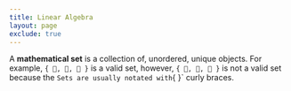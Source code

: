 ```yaml
---
title: Linear Algebra
layout: page
exclude: true
---
```


A **mathematical set** is a collection of, unordered, unique objects. For example, `{ 🍋, 🍊, 🍈 }` is a valid set, however, `{ 🍋, 🍊, 🍊 }` is not a valid set because the `
Sets are usually notated with `{ }` curly braces.
<!--stackedit_data:
eyJoaXN0b3J5IjpbLTE5OTA1NzM5NDNdfQ==
-->